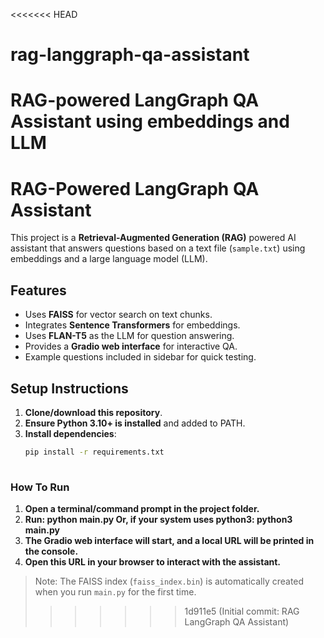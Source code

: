<<<<<<< HEAD
# rag-langgraph-qa-assistant
RAG-powered LangGraph QA Assistant using embeddings and LLM
=======
# RAG-Powered LangGraph QA Assistant

This project is a **Retrieval-Augmented Generation (RAG)** powered AI assistant that answers questions based on a text file (`sample.txt`) using embeddings and a large language model (LLM).

## Features
- Uses **FAISS** for vector search on text chunks.
- Integrates **Sentence Transformers** for embeddings.
- Uses **FLAN-T5** as the LLM for question answering.
- Provides a **Gradio web interface** for interactive QA.
- Example questions included in sidebar for quick testing.

## Setup Instructions

1. **Clone/download this repository**.
2. **Ensure Python 3.10+ is installed** and added to PATH.
3. **Install dependencies**:
   ```bash
   pip install -r requirements.txt
 
### How To Run 
1. **Open a terminal/command prompt in the project folder.**
2. **Run: python main.py Or, if your system uses python3: python3 main.py**
3. **The Gradio web interface will start, and a local URL will be printed in the console.**
4. **Open this URL in your browser to interact with the assistant.**

> Note: The FAISS index (`faiss_index.bin`) is automatically created when you run `main.py` for the first time.
>>>>>>> 1d911e5 (Initial commit: RAG LangGraph QA Assistant)
